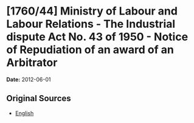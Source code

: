 # [1760/44] Ministry of Labour and Labour Relations - The Industrial dispute Act No. 43 of 1950 - Notice of Repudiation of an award of an Arbitrator

**Date:** 2012-06-01

## Original Sources

- [English](https://documents.gov.lk/view/extra-gazettes/2012/6/1760-44_E.pdf)
